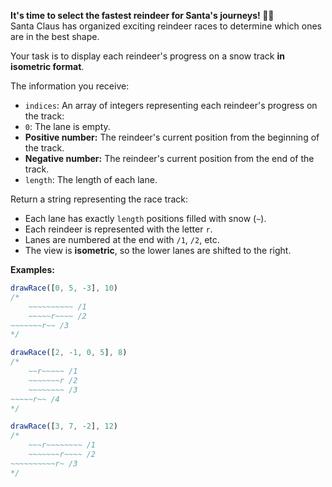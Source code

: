 **It's time to select the fastest reindeer for Santa's journeys! 🦌🎄**  
Santa Claus has organized exciting reindeer races to determine which ones are in the best shape.

Your task is to display each reindeer's progress on a snow track **in isometric format**.

The information you receive:

* `indices`: An array of integers representing each reindeer's progress on the track:
* `0`: The lane is empty.
* **Positive number:** The reindeer's current position from the beginning of the track.
* **Negative number:** The reindeer's current position from the end of the track.
* `length`: The length of each lane.

Return a string representing the race track:

* Each lane has exactly `length` positions filled with snow (`~`).
* Each reindeer is represented with the letter `r`.
* Lanes are numbered at the end with `/1`, `/2`, etc.
* The view is **isometric**, so the lower lanes are shifted to the right.

**Examples:**

```javascript
drawRace([0, 5, -3], 10)
/*
    ~~~~~~~~~~ /1
    ~~~~~r~~~~ /2
~~~~~~~r~~ /3
*/

drawRace([2, -1, 0, 5], 8)
/*
    ~~r~~~~~ /1
    ~~~~~~~r /2
    ~~~~~~~~ /3
~~~~~r~~ /4
*/

drawRace([3, 7, -2], 12)
/*
    ~~~r~~~~~~~~ /1
    ~~~~~~~r~~~~ /2
~~~~~~~~~~r~ /3
*/
```